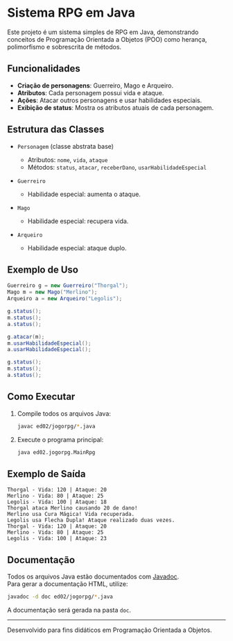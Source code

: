 # Sistema RPG em Java

Este projeto é um sistema simples de RPG em Java, demonstrando conceitos de Programação Orientada a Objetos (POO) como herança, polimorfismo e sobrescrita de métodos.

## Funcionalidades

- **Criação de personagens**: Guerreiro, Mago e Arqueiro.
- **Atributos**: Cada personagem possui vida e ataque.
- **Ações**: Atacar outros personagens e usar habilidades especiais.
- **Exibição de status**: Mostra os atributos atuais de cada personagem.

## Estrutura das Classes

- `Personagem` (classe abstrata base)
  - Atributos: `nome`, `vida`, `ataque`
  - Métodos: `status`, `atacar`, `receberDano`, `usarHabilidadeEspecial`

- `Guerreiro`
  - Habilidade especial: aumenta o ataque.
- `Mago`
  - Habilidade especial: recupera vida.
- `Arqueiro`
  - Habilidade especial: ataque duplo.

## Exemplo de Uso

```java
Guerreiro g = new Guerreiro("Thorgal");
Mago m = new Mago("Merlino");
Arqueiro a = new Arqueiro("Legolis");

g.status();
m.status();
a.status();

g.atacar(m);
m.usarHabilidadeEspecial();
a.usarHabilidadeEspecial();

g.status();
m.status();
a.status();
```

## Como Executar

1. Compile todos os arquivos Java:
   ```sh
   javac ed02/jogorpg/*.java
   ```

2. Execute o programa principal:
   ```sh
   java ed02.jogorpg.MainRpg
   ```

## Exemplo de Saída

```
Thorgal - Vida: 120 | Ataque: 20
Merlino - Vida: 80 | Ataque: 25
Legolis - Vida: 100 | Ataque: 18
Thorgal ataca Merlino causando 20 de dano!
Merlino usa Cura Mágica! Vida recuperada.
Legolis usa Flecha Dupla! Ataque realizado duas vezes.
Thorgal - Vida: 120 | Ataque: 20
Merlino - Vida: 80 | Ataque: 25
Legolis - Vida: 100 | Ataque: 23
```

## Documentação

Todos os arquivos Java estão documentados com [Javadoc](https://www.oracle.com/technical-resources/articles/java/javadoc-tool.html).  
Para gerar a documentação HTML, utilize:

```sh
javadoc -d doc ed02/jogorpg/*.java
```

A documentação será gerada na pasta `doc`.

---

Desenvolvido para fins didáticos em Programação Orientada a Objetos.